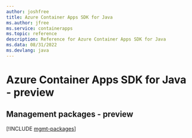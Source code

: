 ```yaml
---
author: joshfree
title: Azure Container Apps SDK for Java
ms.author: jfree
ms.service: containerapps
ms.topic: reference
description: Reference for Azure Container Apps SDK for Java
ms.data: 08/31/2022
ms.devlang: java
---
```

# Azure Container Apps SDK for Java - preview

## Management packages - preview
[!INCLUDE [mgmt-packages](container-apps-mgmt-index.md)]